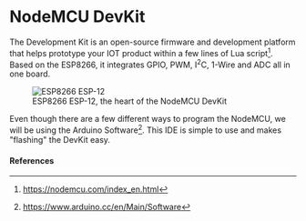 <!--
title: NodeMCU DevKit
summary: This document describes the NodeMCU DevKit.
author: G. L. Clark, II
date Created: March 16, 2016
date Modified:{{ file.mtime }}
filename: nodemcu-devkit.md
-->

# NodeMCU DevKit

The Development Kit is an open-source firmware and development platform that helps prototype your IOT product within a few lines of Lua script[^1]. Based on the ESP8266, it integrates GPIO, PWM, I<sup>2</sup>C, 1-Wire and ADC all in one board.

<figure>
<img src="http://www.esp8266.com/wiki/lib/exe/fetch.php?cache=&media=12-01.jpg" alt="ESP8266 ESP-12">
<figcaption>ESP8266 ESP-12, the heart of the NodeMCU DevKit</figcaption>
</figure>

Even though there are a few different ways to program the NodeMCU, we will be using the Arduino Software[^2]. This IDE is simple to use and makes "flashing" the DevKit easy.


#### References

[^1]: https://nodemcu.com/index_en.html
[^2]: https://www.arduino.cc/en/Main/Software